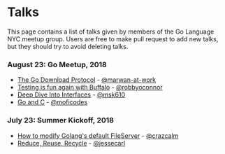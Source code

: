 # Talks
This page contains a list of talks given by members of the Go Language NYC meetup group. Users are free to make pull request to add new talks, but they should try to avoid deleting talks.

### August 23: Go Meetup, 2018
* [The Go Download Protocol](https://talks.godoc.org/github.com/marwan-at-work/presentations/googlemeetup/talk.slide#1f) - [@marwan-at-work]
* [Testing is fun again with Buffalo](https://talks.robbyoconnor.us/buffalo/#/sec-title-slide) - [@robbyoconnor]
* [Deep Dive Into Interfaces](interfaces_deep_dive.pdf) - [@msk610]
* [Go and C](go_and_c.pdf) - [@moficodes]

### July 23: Summer Kickoff, 2018
* [How to modify Golang's default FileServer](serve_it.pdf) - [@crazcalm]
* [Reduce, Reuse, Recycle](reduce_reuse_recycle.pdf) - [@jessecarl]


[@crazcalm]: https://github.com/crazcalm
[@jessecarl]: https://github.com/jessecarl
[@marwan-at-work]: https://github.com/marwan-at-work
[@moficodes]: https://github.com/moficodes
[@msk610]: https://github.com/msk610
[@robbyoconnor]: https://github.com/robbyoconnor


